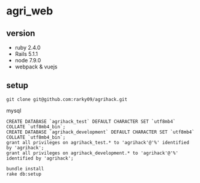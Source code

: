 # agri_web
## version
- ruby 2.4.0
- Rails 5.1.1
- node 7.9.0
- webpack & vuejs
## setup
`git clone git@github.com:rarky09/agrihack.git`

mysql 
```
CREATE DATABASE `agrihack_test` DEFAULT CHARACTER SET `utf8mb4` COLLATE `utf8mb4_bin`;
CREATE DATABASE `agrihack_development` DEFAULT CHARACTER SET `utf8mb4` COLLATE `utf8mb4_bin`;
grant all privileges on agrihack_test.* to 'agrihack'@'%' identified by 'agrihack';
grant all privileges on agrihack_development.* to 'agrihack'@'%' identified by 'agrihack';
```


```
bundle install
rake db:setup
```